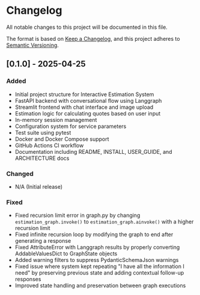 # Changelog

All notable changes to this project will be documented in this file.

The format is based on [Keep a Changelog](https://keepachangelog.com/en/1.0.0/),
and this project adheres to [Semantic Versioning](https://semver.org/spec/v2.0.0.html).

## [0.1.0] - 2025-04-25

### Added
- Initial project structure for Interactive Estimation System
- FastAPI backend with conversational flow using Langgraph
- Streamlit frontend with chat interface and image upload
- Estimation logic for calculating quotes based on user input
- In-memory session management
- Configuration system for service parameters
- Test suite using pytest
- Docker and Docker Compose support
- GitHub Actions CI workflow
- Documentation including README, INSTALL, USER_GUIDE, and ARCHITECTURE docs

### Changed
- N/A (Initial release)

### Fixed
- Fixed recursion limit error in graph.py by changing `estimation_graph.invoke()` to `estimation_graph.ainvoke()` with a higher recursion limit
- Fixed infinite recursion loop by modifying the graph to end after generating a response
- Fixed AttributeError with Langgraph results by properly converting AddableValuesDict to GraphState objects
- Added warning filters to suppress PydanticSchemaJson warnings
- Fixed issue where system kept repeating "I have all the information I need" by preserving previous state and adding contextual follow-up responses
- Improved state handling and preservation between graph executions
